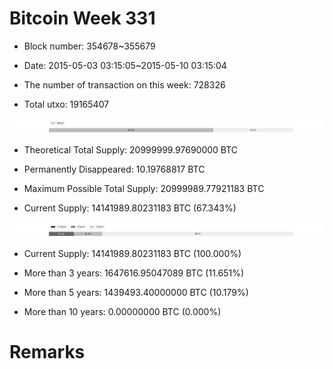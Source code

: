 # Bitcoin Week 331

- Block number: 354678~355679

- Date: 2015-05-03 03:15:05~2015-05-10 03:15:04

- The number of transaction on this week: 728326

- Total utxo: 19165407

![](../images/mined_week331.png)

- Theoretical Total Supply: 20999999.97690000 BTC

- Permanently Disappeared: 10.19768817 BTC

- Maximum Possible Total Supply: 20999989.77921183 BTC

- Current Supply: 14141989.80231183 BTC (67.343%)

![](../images/year_week331.png)


- Current Supply: 14141989.80231183 BTC (100.000%)

- More than 3 years: 1647616.95047089 BTC (11.651%)

- More than 5 years: 1439493.40000000 BTC (10.179%)

- More than 10 years: 0.00000000 BTC (0.000%)

# Remarks

